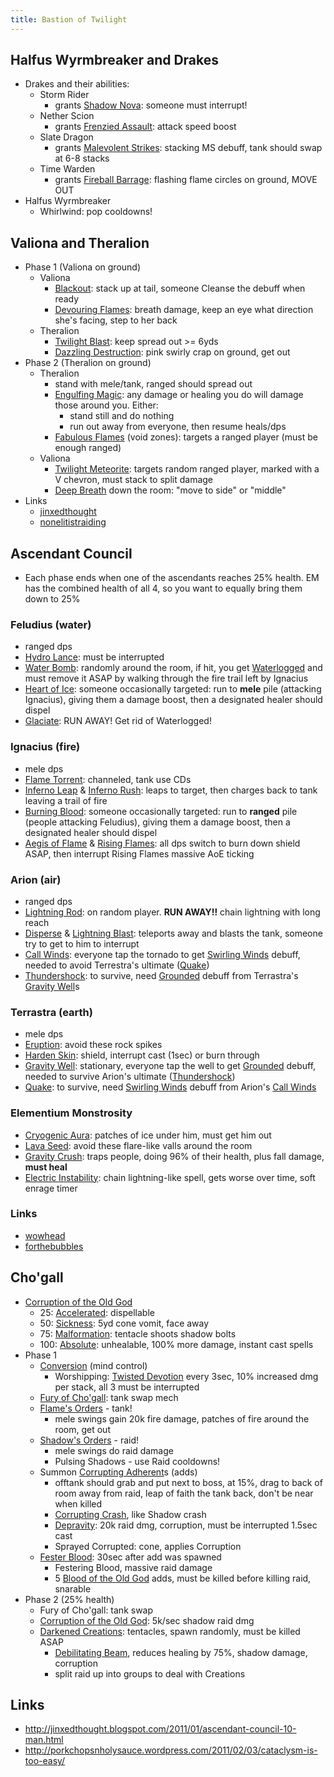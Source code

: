 ```yaml
---
title: Bastion of Twilight
---
```


## Halfus Wyrmbreaker and Drakes
  * Drakes and their abilities:
    * Storm Rider
      * grants [Shadow Nova](http://www.wowhead.com/spell=83703): someone must interrupt!
    * Nether Scion
      * grants [Frenzied Assault](http://www.wowhead.com/spell=83693): attack speed boost
    * Slate Dragon
      * grants [Malevolent Strikes](http://www.wowhead.com/spell=83908): stacking MS debuff, tank should swap at 6-8 stacks
    * Time Warden
      * grants [Fireball Barrage](http://www.wowhead.com/spell=83706): flashing flame circles on ground, MOVE OUT
  * Halfus Wyrmbreaker
    * Whirlwind: pop cooldowns!

## Valiona and Theralion
  * Phase 1 (Valiona on ground)
    * Valiona
      * [Blackout](http://www.wowhead.com/spell=86788): stack up at tail, someone Cleanse the debuff when ready
      * [Devouring Flames](http://www.wowhead.com/spell=90950): breath damage, keep an eye what direction she's facing, step to her back
    * Theralion
      * [Twilight Blast](http://www.wowhead.com/spell=86369): keep spread out >= 6yds
      * [Dazzling Destruction](http://www.wowhead.com/spell=86408): pink swirly crap on ground, get out
  * Phase 2 (Theralion on ground)
    * Theralion
      * stand with mele/tank, ranged should spread out
      * [Engulfing Magic](http://www.wowhead.com/spell=86622): any damage or healing you do will damage those around you. Either:
        * stand still and do nothing
        * run out away from everyone, then resume heals/dps
      * [Fabulous Flames](http://www.wowhead.com/spell=86505) (void zones): targets a ranged player (must be enough ranged)
    * Valiona
      * [Twilight Meteorite](http://www.wowhead.com/spell=86013): targets random ranged player, marked with a V chevron, must stack to split damage
      * [Deep Breath](http://www.wowhead.com/spell=86059) down the room: "move to side" or "middle"
  * Links
    * [jinxedthought](http://jinxedthought.blogspot.com/2010/12/valiona-theralion-10-man.html)
    * [nonelitistraiding](http://nonelitistraiding.blogspot.com/2011/03/hints-for-valonia-and-theralion-10.html)

## Ascendant Council
  * Each phase ends when one of the ascendants reaches 25% health. EM has the combined health of all 4, so you want to equally bring them down to 25%

### Feludius (water)
  * ranged dps
  * [Hydro Lance](http://www.wowhead.com/spell=82752): must be interrupted
  * [Water Bomb](http://www.wowhead.com/spell=82699): randomly around the room, if hit, you get [Waterlogged](http://www.wowhead.com/spell=82762) and must remove it ASAP by walking through the fire trail left by Ignacius
  * [Heart of Ice](http://www.wowhead.com/spell=82665): someone occasionally targeted: run to **mele** pile (attacking Ignacius), giving them a damage boost, then a designated healer should dispel
  * [Glaciate](http://www.wowhead.com/spell=82746): RUN AWAY! Get rid of Waterlogged!

### Ignacius (fire)
  * mele dps
  * [Flame Torrent](http://www.wowhead.com/spell=82777): channeled, tank use CDs
  * [Inferno Leap](http://www.wowhead.com/spell=82857) & [Inferno Rush](http://www.wowhead.com/spell=82859): leaps to target, then charges back to tank leaving a trail of fire
  * [Burning Blood](http://www.wowhead.com/spell=82660): someone occasionally targeted: run to **ranged** pile (people attacking Feludius), giving them a damage boost, then a designated healer should dispel
  * [Aegis of Flame](http://www.wowhead.com/spell=82631) & [Rising Flames](http://www.wowhead.com/spell=82636): all dps switch to burn down shield ASAP, then interrupt Rising Flames massive AoE ticking

### Arion (air)
  * ranged dps
  * [Lightning Rod](http://www.wowhead.com/spell=83099): on random player. **RUN AWAY!!** chain lightning with long reach
  * [Disperse](http://www.wowhead.com/spell=83087) & [Lightning Blast](http://www.wowhead.com/spell=93988): teleports away and blasts the tank, someone try to get to him to interrupt
  * [Call Winds](http://www.wowhead.com/spell=83491): everyone tap the tornado to get [Swirling Winds](http://www.wowhead.com/spell=83500) debuff, needed to avoid Terrestra's ultimate ([Quake](http://www.wowhead.com/spell=83565))
  * [Thundershock](http://www.wowhead.com/spell=83067): to survive, need [Grounded](http://www.wowhead.com/spell=83581) debuff from Terrastra's [Gravity Well](http://www.wowhead.com/spell=79244)s

### Terrastra (earth)
  * mele dps
  * [Eruption](http://www.wowhead.com/spell=83675): avoid these rock spikes
  * [Harden Skin](http://www.wowhead.com/spell=83718): shield, interrupt cast (1sec) or burn through
  * [Gravity Well](http://www.wowhead.com/spell=79244): stationary, everyone tap the well to get [Grounded](http://www.wowhead.com/spell=83581) debuff, needed to survive Arion's ultimate ([Thundershock](http://www.wowhead.com/spell=92470))
  * [Quake](http://www.wowhead.com/spell=83565): to survive, need [Swirling Winds](http://www.wowhead.com/spell=83500) debuff from Arion's [Call Winds](http://www.wowhead.com/spell=83491)

### Elementium Monstrosity
  * [Cryogenic Aura](http://www.wowhead.com/spell=84918): patches of ice under him, must get him out
  * [Lava Seed](http://www.wowhead.com/spell=84913): avoid these flare-like valls around the room
  * [Gravity Crush](http://www.wowhead.com/spell=84948): traps people, doing 96% of their health, plus fall damage, **must heal**
  * [Electric Instability](http://www.wowhead.com/spell=84529): chain lightning-like spell, gets worse over time, soft enrage timer

### Links
  * [wowhead](http://www.wowhead.com/npc=43735)
  * [forthebubbles](http://forthebubbles.wordpress.com/2011/03/08/bot-ascendant-council/)

## Cho'gall
  * [Corruption of the Old God](http://www.wowhead.com/spell=82361)
    * 25: [Accelerated](http://www.wowhead.com/spell=81836): dispellable
    * 50: [Sickness](http://www.wowhead.com/spell=81831): 5yd cone vomit, face away
    * 75: [Malformation](http://www.wowhead.com/spell=82125): tentacle shoots shadow bolts
    * 100: [Absolute](http://www.wowhead.com/spell=82170): unhealable, 100% more damage, instant cast spells
  * Phase 1
    * [Conversion](http://www.wowhead.com/spell=91303) (mind control)
      * Worshipping: [Twisted Devotion](http://www.wowhead.com/spell=91331) every 3sec, 10% increased dmg per stack, all 3 must be interrupted
    * [Fury of Cho'gall](http://www.wowhead.com/spell=86027): tank swap mech
    * [Flame's Orders](http://www.wowhead.com/spell=87579) - tank!
      * mele swings gain 20k fire damage, patches of fire around the room, get out
    * [Shadow's Orders](http://www.wowhead.com/spell=81556) - raid!
      * mele swings do raid damage
      * Pulsing Shadows - use Raid cooldowns!
    * Summon [Corrupting Adherent](http://www.wowhead.com/npc=43622)s (adds)
      * offtank should grab and put next to boss, at 15%, drag to back of room away from raid, leap of faith the tank back, don't be near when killed
      * [Corrupting Crash](http://www.wowhead.com/spell=81689), like Shadow crash
      * [Depravity](http://www.wowhead.com/spell=81713): 20k raid dmg, corruption, must be interrupted 1.5sec cast
      * Sprayed Corrupted: cone, applies Corruption
    * [Fester Blood](http://www.wowhead.com/spell=82299): 30sec after add was spawned
      * Festering Blood, massive raid damage
      * 5 [Blood of the Old God](http://www.wowhead.com/npc=43707) adds, must be killed before killing raid, snarable
  * Phase 2 (25% health)
    * Fury of Cho'gall: tank swap
    * [Corruption of the Old God](http://www.wowhead.com/spell=82361): 5k/sec shadow raid dmg
    * [Darkened Creations](http://www.wowhead.com/spell=82414): tentacles, spawn randomly, must be killed ASAP
      * [Debilitating Beam](http://www.wowhead.com/spell=82411), reduces healing by 75%, shadow damage, corruption
      * split raid up into groups to deal with Creations
  


## Links
  * http://jinxedthought.blogspot.com/2011/01/ascendant-council-10-man.html
  * http://porkchopsnholysauce.wordpress.com/2011/02/03/cataclysm-is-too-easy/

